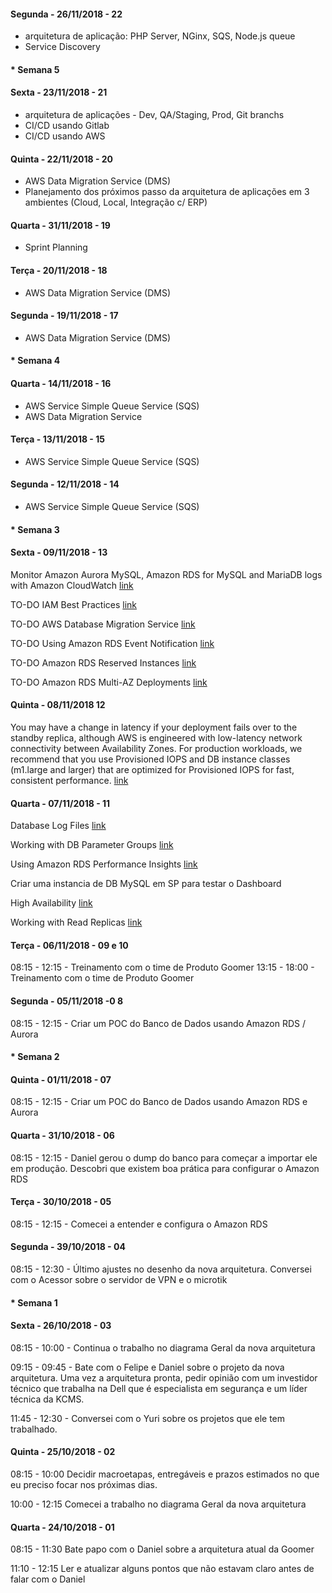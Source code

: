 #### Segunda - 26/11/2018 - 22

- arquitetura de aplicação: PHP Server, NGinx, SQS, Node.js queue
- Service Discovery

#### * Semana 5

#### Sexta - 23/11/2018 - 21

- arquitetura de aplicações - Dev, QA/Staging, Prod, Git branchs
- CI/CD usando Gitlab
- CI/CD usando AWS

#### Quinta - 22/11/2018 - 20

- AWS Data Migration Service (DMS)
- Planejamento dos próximos passo da arquitetura de aplicações em 3 ambientes (Cloud, Local, Integração c/ ERP)

#### Quarta - 31/11/2018 - 19

- Sprint Planning

#### Terça - 20/11/2018 - 18

- AWS Data Migration Service (DMS)

#### Segunda - 19/11/2018 - 17

- AWS Data Migration Service (DMS)

#### * Semana 4

#### Quarta - 14/11/2018 - 16

- AWS Service Simple Queue Service (SQS)
- AWS Data Migration Service

#### Terça - 13/11/2018 - 15

- AWS Service Simple Queue Service (SQS)

#### Segunda - 12/11/2018 - 14

- AWS Service Simple Queue Service (SQS)

#### * Semana 3

#### Sexta - 09/11/2018 - 13

Monitor Amazon Aurora MySQL, Amazon RDS for MySQL and MariaDB logs with Amazon CloudWatch [link](https://aws.amazon.com/blogs/database/monitor-amazon-rds-for-mysql-and-mariadb-logs-with-amazon-cloudwatch/)

TO-DO IAM Best Practices [link](https://docs.aws.amazon.com/IAM/latest/UserGuide/best-practices.html)

TO-DO AWS Database Migration Service [link](https://aws.amazon.com/pt/dms/)

TO-DO Using Amazon RDS Event Notification [link](https://docs.aws.amazon.com/AmazonRDS/latest/UserGuide/USER_Events.html)

TO-DO Amazon RDS Reserved Instances [link](https://aws.amazon.com/rds/details/read-replicas/?nc1=f_ls)

TO-DO Amazon RDS Multi-AZ Deployments [link](https://aws.amazon.com/rds/details/multi-az/)

#### Quinta - 08/11/2018 12

 You may have a change in latency if your deployment fails over to the standby replica, although AWS is engineered with low-latency network connectivity between Availability Zones. For production workloads, we recommend that you use Provisioned IOPS and DB instance classes (m1.large and larger) that are optimized for Provisioned IOPS for fast, consistent performance. [link](https://docs.aws.amazon.com/AmazonRDS/latest/UserGuide/Concepts.MultiAZ.html)


#### Quarta - 07/11/2018 - 11

Database Log Files [link](https://docs.aws.amazon.com/AmazonRDS/latest/UserGuide/USER_LogAccess.Concepts.MySQL.html)

Working with DB Parameter Groups [link](https://docs.aws.amazon.com/AmazonRDS/latest/UserGuide/USER_WorkingWithParamGroups.html)

Using Amazon RDS Performance Insights [link](https://docs.aws.amazon.com/AmazonRDS/latest/UserGuide/USER_PerfInsights.html)

Criar uma instancia de DB MySQL em SP para testar o Dashboard

High Availability [link](https://docs.aws.amazon.com/AmazonRDS/latest/UserGuide/Concepts.MultiAZ.html)

Working with Read Replicas [link](https://docs.aws.amazon.com/AmazonRDS/latest/UserGuide/USER_ReadRepl.html)


#### Terça - 06/11/2018 - 09 e 10


08:15 - 12:15 - Treinamento com o time de Produto Goomer
13:15 - 18:00 - Treinamento com o time de Produto Goomer

#### Segunda - 05/11/2018 -0 8

08:15 - 12:15 - Criar um POC do Banco de Dados usando Amazon RDS / Aurora


#### * Semana 2

#### Quinta - 01/11/2018 - 07

08:15 - 12:15 - Criar um POC do Banco de Dados usando Amazon RDS e Aurora


#### Quarta - 31/10/2018 - 06

08:15 - 12:15 - Daniel gerou o dump do banco para começar a importar ele em produção. Descobri que existem boa prática para configurar o Amazon RDS

#### Terça - 30/10/2018 - 05

08:15 - 12:15 - Comecei a entender e configura o Amazon RDS

#### Segunda - 39/10/2018 - 04

08:15 - 12:30 - Último ajustes no desenho da nova arquitetura. Conversei com o Acessor sobre o servidor de VPN e o microtik

#### * Semana 1

#### Sexta - 26/10/2018 - 03

08:15 - 10:00 - Continua o trabalho no diagrama Geral da nova arquitetura

09:15 - 09:45 - Bate com o Felipe e Daniel sobre o projeto da nova arquitetura. Uma vez a arquitetura pronta, pedir opinião com um investidor técnico que trabalha na Dell que é especialista em segurança e um líder técnica da KCMS.

11:45 - 12:30 - Conversei com o Yuri sobre os projetos que ele tem trabalhado.

#### Quinta - 25/10/2018 - 02

08:15 - 10:00
Decidir macroetapas, entregáveis e prazos estimados no que eu preciso focar nos próximas dias. 

10:00 - 12:15
Comecei a trabalho no diagrama Geral da nova arquitetura

#### Quarta - 24/10/2018 - 01

08:15 - 11:30
Bate papo com o Daniel sobre a arquitetura atual da Goomer 

11:10 - 12:15
Ler e atualizar alguns pontos que não estavam claro antes de falar com o Daniel






